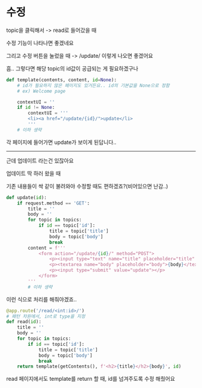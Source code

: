 # 수정

topic을 클릭해서 -> read로 들어갔을 때

수정 기능이 나타나면 좋겠네요

그리고 수정 버튼을 눌렀을 때 -> /update/<topicId> 이렇게 나오면 좋겠어요

흠.. 그렇다면 해당 topic의 id값이 공급되는 게 필요하겠구나

```py
def template(contents, content, id=None):
    # id가 필요하지 않은 페이지도 있거든요.. id의 기본값을 None으로 정함
    # ex) Welcome page

    contextUI = ''
    if id != None:
        contextUI = '''
        <li><a href="/update/{id}/">update</li>
        '''
    # 이하 생략
```

각 페이지에 들어가면 update가 보이게 된답니다..

---

근데 업데이트 라는건 있잖아요

업데이트 딱 하러 왔을 때

기존 내용들이 싹 같이 불려와야 수정할 때도 편하겠죠?(비어있으면 난감..)

```py
def update(id):
    if request.method == 'GET': 
        title = ''
        body = ''
        for topic in topics:
            if id == topic['id']:
                title = topic['title']
                body = topic['body']
                break
        content = f'''
            <form action="/update/{id}/" method="POST">
                <p><input type="text" name="title" placeholder="title" value="{title}"></p>
                <p><textarea name="body" placeholder="body">{body}</textarea></p>
                <p><input type="submit" value="update"></p>
            </form>
        '''
        # 이하 생략
```

이런 식으로 처리를 해줘야겠죠..

```py
@app.route('/read/<int:id>/')
# 패턴 차원에서, int로 type을 지정
def read(id):
    title = ''
    body = ''
    for topic in topics:
        if id == topic['id']:
            title = topic['title']
            body = topic['body']
            break
    return template(getContents(), f'<h2>{title}</h2>{body}', id)
```

read 페이지에서도 template를 return 할 때, id를 넘겨주도록 수정 해줬어요
